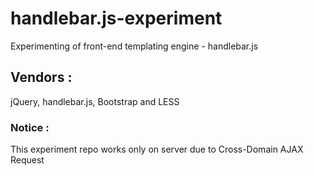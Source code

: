# handlebar.js-experiment
Experimenting of front-end templating engine - handlebar.js

## Vendors :
jQuery, handlebar.js, Bootstrap and LESS

### Notice :
This experiment repo works only on server due to Cross-Domain AJAX Request
